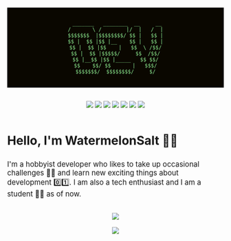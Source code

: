 <pre style="background: #0a0700;">
    <code style="display: block; text-align: center; color: lightgreen;">
 _______   ________  __     __
/       \ /        |/  |   /  |
$$$$$$$  |$$$$$$$$/ $$ |   $$ |
$$ |  $$ |$$ |__    $$ |   $$ |
$$ |  $$ |$$    |   $$  \ /$$/
$$ |  $$ |$$$$$/     $$  /$$/
$$ |__$$ |$$ |_____   $$ $$/
$$    $$/ $$       |   $$$/
$$$$$$$/  $$$$$$$$/     $/
    </code>
</pre>

<br>

<div style="width: 100%; text-align: center;">
    <img src="https://img.shields.io/badge/OS-Arch%20Linux%20%2F%20Arch%20Based%20%2F%20Windows-lightgreen?style=for-the-badge&logo=arch-linux"/>
    <img src="https://img.shields.io/badge/Editor-Vim%20%2F%20VS%20Code-lightgreen?style=for-the-badge&logo=vim"/>
    <img src="https://img.shields.io/badge/Language-Python-lightgreen?style=for-the-badge&logo=python"/>
    <img src="https://img.shields.io/badge/Language-C-lightgreen?style=for-the-badge&logo=c"/>
    <img src="https://img.shields.io/badge/Language-Cpp-lightgreen?style=for-the-badge&logo=cplusplus"/>
    <img src="https://img.shields.io/badge/Shell-Zsh-lightgreen?style=for-the-badge&logo=powershell"/>
    <img src="https://img.shields.io/badge/Shell-PowerShell-lightgreen?style=for-the-badge&logo=powershell"/>
</div>

<br>

<h1>

Hello, I'm WatermelonSalt 🍉🧂

</h1>

<p style="font-size: 1.2em">
I'm a hobbyist developer who likes to take up occasional challenges 🐱‍👤 and learn new exciting things about development 0️⃣1️⃣. I am also a tech enthusiast and I am a student 👨‍🎓 as of now.
</p>

<br>

<div style="width: 100%; text-align: center;">
    <a href="https://github.com/WatermelonSalt">
        <img src="https://github-readme-stats.vercel.app/api/top-langs/?username=WatermelonSalt&show_icons=true&theme=merko"/>
    </a>
</div>

<br>

<div style="width: 100%; text-align: center;">
    <a href="https://github.com/WatermelonSalt">
        <img src="https://github-readme-stats.vercel.app/api?username=WatermelonSalt&show_icons=true&theme=merko"/>
    </a>
</div>
